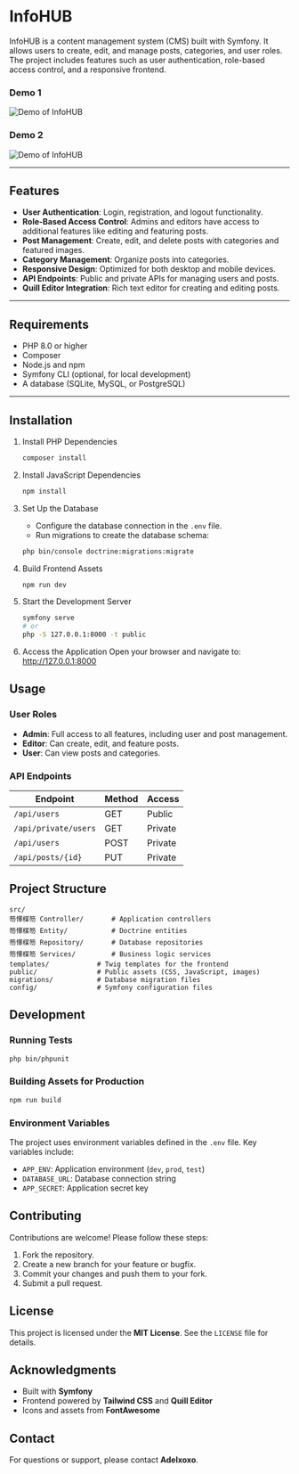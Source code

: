 # InfoHUB

InfoHUB is a content management system (CMS) built with Symfony. It allows users to create, edit, and manage posts, categories, and user roles. The project includes features such as user authentication, role-based access control, and a responsive frontend.

### Demo 1

![Demo of InfoHUB](https://i.imgur.com/sjznPFb.gif)

### Demo 2

![Demo of InfoHUB](https://i.imgur.com/PD44wLr.gif)

---

## Features

- **User Authentication**: Login, registration, and logout functionality.
- **Role-Based Access Control**: Admins and editors have access to additional features like editing and featuring posts.
- **Post Management**: Create, edit, and delete posts with categories and featured images.
- **Category Management**: Organize posts into categories.
- **Responsive Design**: Optimized for both desktop and mobile devices.
- **API Endpoints**: Public and private APIs for managing users and posts.
- **Quill Editor Integration**: Rich text editor for creating and editing posts.

---

## Requirements

- PHP 8.0 or higher
- Composer
- Node.js and npm
- Symfony CLI (optional, for local development)
- A database (SQLite, MySQL, or PostgreSQL)

---

## Installation

1. Install PHP Dependencies
   ```bash
   composer install
   ```

2. Install JavaScript Dependencies
   ```bash
   npm install
   ```

3. Set Up the Database
   * Configure the database connection in the `.env` file.
   * Run migrations to create the database schema:
   ```bash
   php bin/console doctrine:migrations:migrate
   ```

4. Build Frontend Assets
   ```bash
   npm run dev
   ```

5. Start the Development Server
   ```bash
   symfony serve
   # or
   php -S 127.0.0.1:8000 -t public
   ```

6. Access the Application
   Open your browser and navigate to: http://127.0.0.1:8000

## Usage

### User Roles
* **Admin**: Full access to all features, including user and post management.
* **Editor**: Can create, edit, and feature posts.
* **User**: Can view posts and categories.

### API Endpoints

| Endpoint | Method | Access |
|----------|--------|--------|
| `/api/users` | GET | Public |
| `/api/private/users` | GET | Private |
| `/api/users` | POST | Private |
| `/api/posts/{id}` | PUT | Private |

## Project Structure

```
src/
笏懌楳笏 Controller/       # Application controllers
笏懌楳笏 Entity/           # Doctrine entities
笏懌楳笏 Repository/       # Database repositories
笏懌楳笏 Services/         # Business logic services
templates/            # Twig templates for the frontend
public/               # Public assets (CSS, JavaScript, images)
migrations/           # Database migration files
config/               # Symfony configuration files
```

## Development

### Running Tests
```bash
php bin/phpunit
```

### Building Assets for Production
```bash
npm run build
```

### Environment Variables
The project uses environment variables defined in the `.env` file. Key variables include:
* `APP_ENV`: Application environment (`dev`, `prod`, `test`)
* `DATABASE_URL`: Database connection string
* `APP_SECRET`: Application secret key

## Contributing
Contributions are welcome! Please follow these steps:
1. Fork the repository.
2. Create a new branch for your feature or bugfix.
3. Commit your changes and push them to your fork.
4. Submit a pull request.

## License
This project is licensed under the **MIT License**. See the `LICENSE` file for details.

## Acknowledgments
* Built with **Symfony**
* Frontend powered by **Tailwind CSS** and **Quill Editor**
* Icons and assets from **FontAwesome**

## Contact
For questions or support, please contact **Adelxoxo**.
